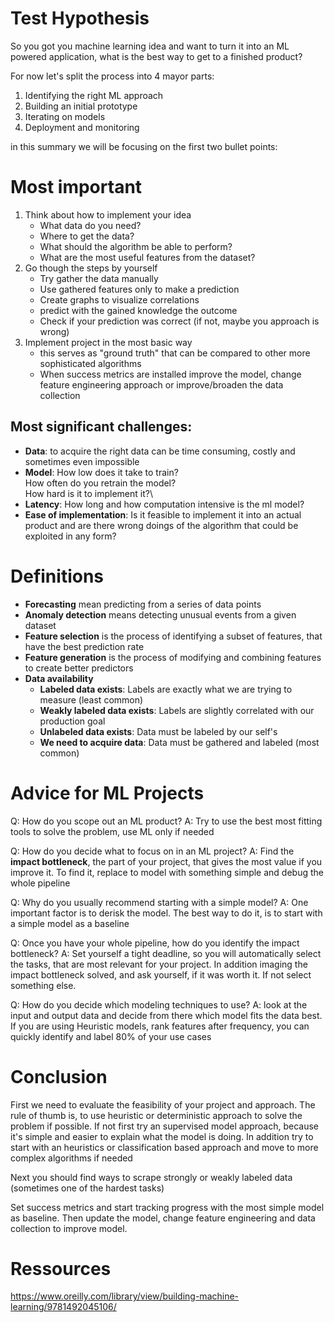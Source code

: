 # Test Hypothesis
So you got you machine learning idea and want to turn it into an ML powered application, what is the best way to get to 
a finished product?

For now let's split the process into 4 mayor parts:
1. Identifying the right ML approach
2. Building an initial prototype
3. Iterating on models
4. Deployment and monitoring

in this summary we will be focusing  on the first two bullet points:


# Most important

1. Think about how to implement your idea
    * What data do you need?
    * Where to get the data?
    * What should the algorithm be able to perform?
    * What are the most useful features from the dataset?
2. Go though the steps by yourself
    * Try gather the data manually
    * Use gathered features only to make a prediction
    * Create graphs to visualize correlations
    * predict with the gained knowledge the outcome
    * Check if your prediction was correct (if not, maybe you approach is wrong)
3. Implement project in the most basic way
    * this serves as "ground truth" that can be compared to other more sophisticated algorithms
    * When success metrics are installed improve the model, change feature engineering approach or improve/broaden the data collection

## Most significant challenges:
* **Data**:
    to acquire the right data can be time consuming, costly and sometimes even impossible
* **Model**:
    How low does it take to train?\
    How often do you retrain the model?\
    How hard is it to implement it?\
* **Latency**:
    How long and how computation intensive is the ml model?
* **Ease of implementation**:
    Is it feasible to implement it into an actual product and are there wrong doings of the algorithm that could be exploited in any form?

# Definitions

* **Forecasting** mean predicting from a series of data points
* **Anomaly detection** means detecting unusual events from a given dataset
* **Feature selection** is the process of identifying a subset of features, that have the best prediction rate
* **Feature generation** is the process of modifying and combining features to create better predictors
* **Data availability**
    * **Labeled data exists**: Labels are exactly what we are trying to measure (least common)
    * **Weakly labeled data exists**: Labels are slightly correlated with our production goal
    * **Unlabeled data exists**: Data must be labeled by our self's
    * **We need to acquire data**: Data must be gathered and labeled (most common)

# Advice for ML Projects
Q:  How do you scope out an ML product?
A:  Try to use the best most fitting tools to solve the problem, use ML only if needed

Q:  How do you decide what to focus on in an ML project?
A:  Find the **impact bottleneck**, the part of your project, that gives the most value if you improve it.
    To find it, replace to model with something simple and debug the whole pipeline

Q:  Why do you usually recommend starting with a simple model?
A:  One important factor is to derisk the model. The best way to do it, is to start with a simple model as a baseline

Q:  Once you have your whole pipeline, how do you identify the impact bottleneck?
A:  Set yourself a tight deadline, so you will automatically select the tasks, that are most relevant for your project.
    In addition imaging the impact bottleneck solved, and ask yourself, if it was worth it. If not select something else.

Q:  How do you decide which modeling techniques to use?
A:  look at the input and output data and decide from there which model fits the data best.
    If you are using Heuristic models, rank features after frequency, you can quickly identify and label 80% of your use cases

# Conclusion

First we need to evaluate the feasibility of your project and approach. The rule of thumb is, to use heuristic or 
deterministic approach to solve the problem if possible. If not first try an supervised model approach, because it's simple 
and easier to explain what the model is doing.
In addition try to start with an heuristics or classification based approach and move to more complex algorithms if needed

Next you should find ways to scrape strongly or weakly labeled data (sometimes one of the hardest tasks)

Set success metrics and start tracking progress with the most simple model as baseline. 
Then update the model, change feature engineering and data collection to improve model.

# Ressources
https://www.oreilly.com/library/view/building-machine-learning/9781492045106/